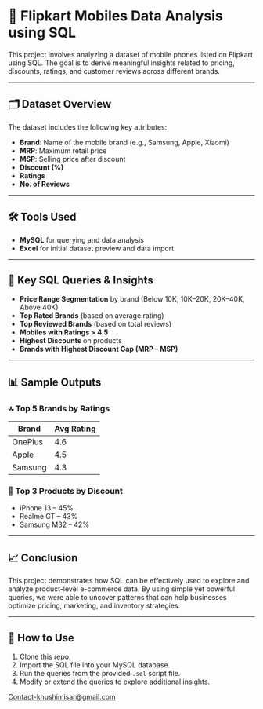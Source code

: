 
# 📱 Flipkart Mobiles Data Analysis using SQL

This project involves analyzing a dataset of mobile phones listed on Flipkart using SQL. The goal is to derive meaningful insights related to pricing, discounts, ratings, and customer reviews across different brands.

---

## 🗂️ Dataset Overview

The dataset includes the following key attributes:

* **Brand**: Name of the mobile brand (e.g., Samsung, Apple, Xiaomi)
* **MRP**: Maximum retail price
* **MSP**: Selling price after discount
* **Discount (%)**
* **Ratings**
* **No. of Reviews**

---

## 🛠️ Tools Used

* **MySQL** for querying and data analysis
* **Excel** for initial dataset preview and data import

---

## 📌 Key SQL Queries & Insights

* **Price Range Segmentation** by brand (Below 10K, 10K–20K, 20K–40K, Above 40K)
* **Top Rated Brands** (based on average rating)
* **Top Reviewed Brands** (based on total reviews)
* **Mobiles with Ratings > 4.5**
* **Highest Discounts** on products
* **Brands with Highest Discount Gap (MRP – MSP)**

---

## 📊 Sample Outputs

### 🔝 Top 5 Brands by Ratings

| Brand   | Avg Rating |
| ------- | ---------- |
| OnePlus | 4.6        |
| Apple   | 4.5        |
| Samsung | 4.3        |

### 💸 Top 3 Products by Discount

* iPhone 13 – 45%
* Realme GT – 43%
* Samsung M32 – 42%

---

## 📈 Conclusion

This project demonstrates how SQL can be effectively used to explore and analyze product-level e-commerce data. By using simple yet powerful queries, we were able to uncover patterns that can help businesses optimize pricing, marketing, and inventory strategies.

---

## 📂 How to Use

1. Clone this repo.
2. Import the SQL file into your MySQL database.
3. Run the queries from the provided `.sql` script file.
4. Modify or extend the queries to explore additional insights.

Contact-khushimisar@gmail.com



